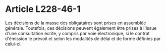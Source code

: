 # Article L228-46-1

<p>Les décisions de la masse des obligataires sont prises en assemblée générale. Toutefois, ces décisions peuvent également être prises à l'issue d'une consultation écrite, y compris par voie électronique, si le contrat d'émission le prévoit et selon les modalités de délai et de forme définies par celui-ci.</p>
